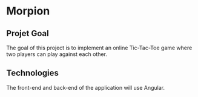 # Morpion
## Projet Goal
The goal of this project is to implement an online Tic-Tac-Toe game where two players can play against each other.
## Technologies
The front-end and back-end of the application will use Angular.
